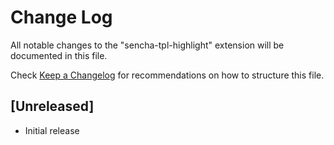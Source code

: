 # Change Log

All notable changes to the "sencha-tpl-highlight" extension will be documented in this file.

Check [Keep a Changelog](http://keepachangelog.com/) for recommendations on how to structure this file.

## [Unreleased]

- Initial release